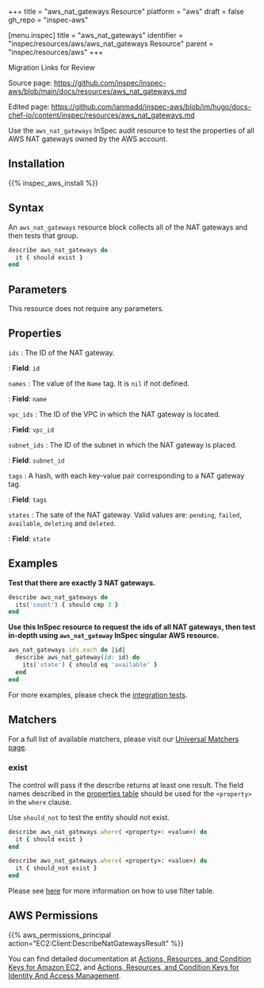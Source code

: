 +++
title = "aws_nat_gateways Resource"
platform = "aws"
draft = false
gh_repo = "inspec-aws"

[menu.inspec]
title = "aws_nat_gateways"
identifier = "inspec/resources/aws/aws_nat_gateways Resource"
parent = "inspec/resources/aws"
+++

<div class="admonition-note">
<p class="admonition-note-title">Migration Links for Review</p>
<div class="admonition-note-text">
<p>Source page: <a href="https://github.com/inspec/inspec-aws/blob/main/docs/resources/aws_nat_gateways.md">https://github.com/inspec/inspec-aws/blob/main/docs/resources/aws_nat_gateways.md</a></p>
<p>Edited page: <a href="https://github.com/ianmadd/inspec-aws/blob/im/hugo/docs-chef-io/content/inspec/resources/aws_nat_gateways.md">https://github.com/ianmadd/inspec-aws/blob/im/hugo/docs-chef-io/content/inspec/resources/aws_nat_gateways.md</a></p>
</div>
</div>


Use the `aws_nat_gateways` InSpec audit resource to test the properties of all AWS NAT gateways owned by the AWS account.

## Installation

{{% inspec_aws_install %}}

## Syntax

An `aws_nat_gateways` resource block collects all of the NAT gateways and then tests that group.

```ruby
describe aws_nat_gateways do
  it { should exist }
end 
```

## Parameters

This resource does not require any parameters.

## Properties

`ids`
: The ID of the NAT gateway.

: **Field**: `id`

`names`
: The value of the `Name` tag. It is `nil` if not defined.

: **Field**: `name`

`vpc_ids`
: The ID of the VPC in which the NAT gateway is located.

: **Field**: `vpc_id`

`subnet_ids`
: The ID of the subnet in which the NAT gateway is placed.

: **Field**: `subnet_id`

`tags`
: A hash, with each key-value pair corresponding to a NAT gateway tag.

: **Field**: `tags`

`states`
: The sate of the NAT gateway. Valid values are: `pending`, `failed`, `available`, `deleting` and `deleted`.

: **Field**: `state`

## Examples

**Test that there are exactly 3 NAT gateways.**

```ruby
describe aws_nat_gateways do
  its('count') { should cmp 3 }
end
```

**Use this InSpec resource to request the ids of all NAT gateways, then test in-depth using `aws_nat_gateway` InSpec singular AWS resource.**

```ruby
aws_nat_gateways.ids.each do |id|
  describe aws_nat_gateway(id: id) do
    its('state') { should eq 'available' }
  end
end
```

For more examples, please check the [integration tests](../../test/integration/verify/controls/aws_nat_gateways.rb).


## Matchers

For a full list of available matchers, please visit our [Universal Matchers page](https://www.inspec.io/docs/reference/matchers/). 

### exist

The control will pass if the describe returns at least one result.
The field names described in the [properties table](##-properties) should be used for the `<property>` in the `where` clause.

Use `should_not` to test the entity should not exist.

```ruby
describe aws_nat_gateways.where( <property>: <value>) do
  it { should exist }
end
```

```ruby
describe aws_nat_gateways.where( <property>: <value>) do
  it { should_not exist }
end
```

Please see [here](https://github.com/inspec/inspec/blob/master/docs/dev/filtertable-usage.md) for more information on how to use filter table.

## AWS Permissions

{{% aws_permissions_principal action="EC2:Client:DescribeNatGatewaysResult" %}}

You can find detailed documentation at [Actions, Resources, and Condition Keys for Amazon EC2](https://docs.aws.amazon.com/IAM/latest/UserGuide/list_amazonec2.html), and [Actions, Resources, and Condition Keys for Identity And Access Management](https://docs.aws.amazon.com/IAM/latest/UserGuide/list_identityandaccessmanagement.html).
